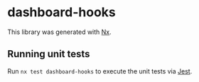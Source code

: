 # dashboard-hooks

This library was generated with [Nx](https://nx.dev).

## Running unit tests

Run `nx test dashboard-hooks` to execute the unit tests via [Jest](https://jestjs.io).
